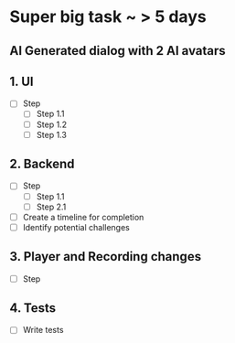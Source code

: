 # Super big task ~ > 5 days 

## AI Generated dialog with 2 AI avatars

## 1. UI
- [ ] Step
  - [ ] Step 1.1
  - [ ] Step 1.2
  - [ ] Step 1.3

## 2. Backend
- [ ] Step
  - [ ] Step 1.1
  - [ ] Step 2.1
- [ ] Create a timeline for completion
- [ ] Identify potential challenges

## 3. Player and Recording changes
- [ ] Step

## 4. Tests
- [ ] Write tests
